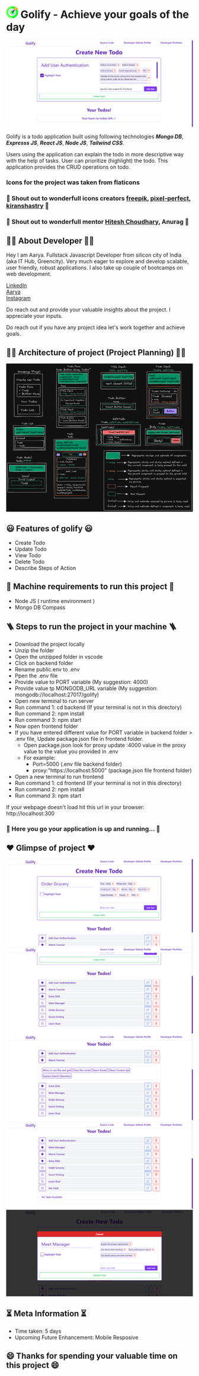 # ![logo](./screenshots/goal.png) Golify - Achieve your goals of the day

![homepage](./screenshots/Creating_Todo.png)

Golify is a todo application built using following technologies **_Mongo DB_**, **_Expresss JS_**, **_React JS_**, **_Node JS_**, **_Tailwind CSS_**. 

Users using the application can explain the todo in more descriptive way with the help of tasks. User can prioritize (highlight) the todo. This application provides the CRUD operations on todo.

### Icons for the project was taken from flaticons
### 💟 Shout out to wonderfull icons creators [freepik](https://www.flaticon.com/authors/freepik), [pixel-perfect](https://www.flaticon.com/authors/pixel-perfect), [kiranshastry](https://www.flaticon.com/authors/kiranshastry) 💟
### 💟 Shout out to wonderfull mentor [Hitesh Choudhary](https://www.instagram.com/hiteshchoudharyofficial/), Anurag 💟

## 👨‍💻 About Developer 👨‍💻

Hey I am Aarya. Fullstack Javascript Developer from silicon city of India (aka IT Hub, Greencity). Very much eager to explore and develop scalable, user friendly, robust applications. I also take up couple of bootcamps on web development. 

[LinkedIn](https://www.linkedin.com/in/aarya512)  
[Aarya](https://aaryadev.netlify.app)  
[Instagram](https://www.instagram.com/aarya_5122/)

Do reach out and provide your valuable insights about the project. I appreciate your inputs.

Do reach out if you have any project idea let's work together and achieve goals.

## 👨‍✈️ Architecture of project (Project Planning) 👨‍✈️
![architecture](./planning/plan.png)

## 😃 Features of golify 😃

- Create Todo
- Update Todo
- View Todo
- Delete Todo
- Describe Steps of Action

## 🎯 Machine requirements to run this project 🎯

- Node JS ( runtime environment )
- Mongo DB Compass

## 🪜 Steps to run the project in your machine 🪜

- Download the project locally
- Unzip the folder
- Open the unzipped folder in vscode
- Click on backend folder
- Rename public.env to .env
- Ppen the .env file
- Provide value to PORT variable (My suggestion: 4000)
- Provide value tp MONGODB_URL variable (My suggestion: mongodb://localhost:27017/golify)
- Open new terminal to run server
- Run command 1: cd backend (If your terminal is not in this directory)
- Run command 2: npm install
- Run command 3: npm start
- Now open frontend folder
- If you have entered different value for PORT variable in backend folder > .env file, Update package.json file in frontend folder.
    - Open package.json look for proxy update :4000 value in the proxy value to the value you provided in .env
    - For example: 
        - Port=5000 (.env file backend folder)
        - proxy:"https://localhost:5000" (package.json file frontend folder)
- Open a new terminal to run frontend
- Run command 1: cd frontend (If your terminal is not in this directory)
- Run command 2: npm install
- Run command 3: npm start

If your webpage doesn't load hit this url in your browser: http://localhost:300

### 🎉 Here you go your application is up and running... 🎉

## ❤️ Glimpse of project ❤️

![homepage](./screenshots/Creating_Todo-2.png)
![homepage](./screenshots/Todos.png)
![homepage](./screenshots/Todos_Task_View.png)
![homepage](./screenshots/No_Task.png)
![homepage](./screenshots/Update_Todo.png)

## ⏳ Meta Information ⏳

- Time taken: 5 days
- Upcoming Future Enhancement: Mobile Resposive

## 😄 Thanks for spending your valuable time on this project 😄